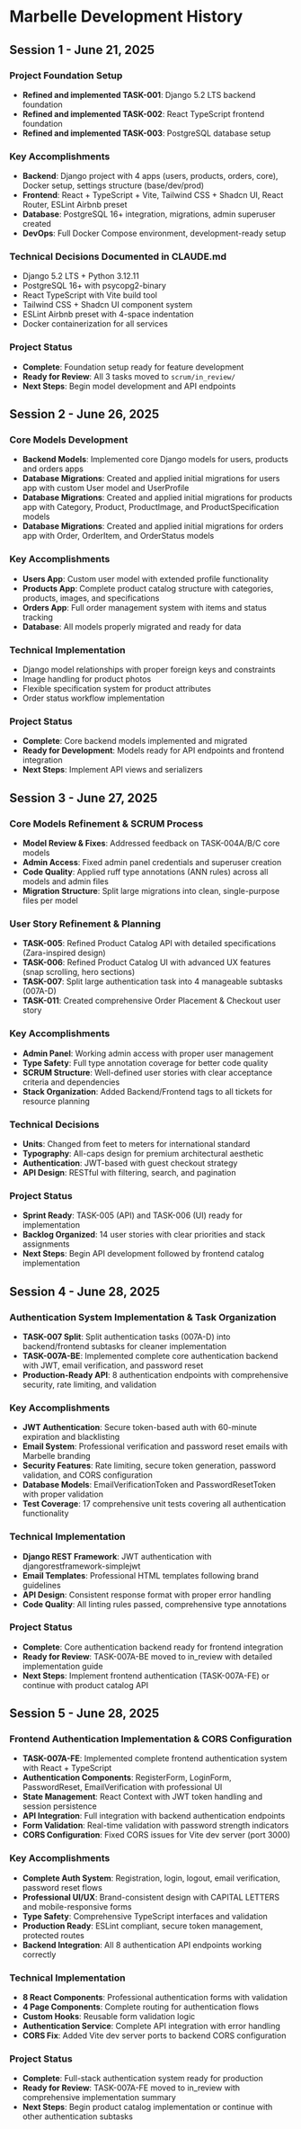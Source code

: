# Marbelle Development History

## Session 1 - June 21, 2025

### Project Foundation Setup
- **Refined and implemented TASK-001**: Django 5.2 LTS backend foundation
- **Refined and implemented TASK-002**: React TypeScript frontend foundation  
- **Refined and implemented TASK-003**: PostgreSQL database setup

### Key Accomplishments
- **Backend**: Django project with 4 apps (users, products, orders, core), Docker setup, settings structure (base/dev/prod)
- **Frontend**: React + TypeScript + Vite, Tailwind CSS + Shadcn UI, React Router, ESLint Airbnb preset
- **Database**: PostgreSQL 16+ integration, migrations, admin superuser created
- **DevOps**: Full Docker Compose environment, development-ready setup

### Technical Decisions Documented in CLAUDE.md
- Django 5.2 LTS + Python 3.12.11
- PostgreSQL 16+ with psycopg2-binary
- React TypeScript with Vite build tool
- Tailwind CSS + Shadcn UI component system
- ESLint Airbnb preset with 4-space indentation
- Docker containerization for all services

### Project Status
- **Complete**: Foundation setup ready for feature development
- **Ready for Review**: All 3 tasks moved to `scrum/in_review/`
- **Next Steps**: Begin model development and API endpoints

## Session 2 - June 26, 2025

### Core Models Development
- **Backend Models**: Implemented core Django models for users, products and orders apps
- **Database Migrations**: Created and applied initial migrations for users app with custom User model and UserProfile
- **Database Migrations**: Created and applied initial migrations for products app with Category, Product, ProductImage, and ProductSpecification models
- **Database Migrations**: Created and applied initial migrations for orders app with Order, OrderItem, and OrderStatus models

### Key Accomplishments
- **Users App**: Custom user model with extended profile functionality
- **Products App**: Complete product catalog structure with categories, products, images, and specifications
- **Orders App**: Full order management system with items and status tracking
- **Database**: All models properly migrated and ready for data

### Technical Implementation
- Django model relationships with proper foreign keys and constraints
- Image handling for product photos
- Flexible specification system for product attributes
- Order status workflow implementation

### Project Status
- **Complete**: Core backend models implemented and migrated
- **Ready for Development**: Models ready for API endpoints and frontend integration
- **Next Steps**: Implement API views and serializers

## Session 3 - June 27, 2025

### Core Models Refinement & SCRUM Process
- **Model Review & Fixes**: Addressed feedback on TASK-004A/B/C core models
- **Admin Access**: Fixed admin panel credentials and superuser creation
- **Code Quality**: Applied ruff type annotations (ANN rules) across all models and admin files
- **Migration Structure**: Split large migrations into clean, single-purpose files per model

### User Story Refinement & Planning
- **TASK-005**: Refined Product Catalog API with detailed specifications (Zara-inspired design)
- **TASK-006**: Refined Product Catalog UI with advanced UX features (snap scrolling, hero sections)
- **TASK-007**: Split large authentication task into 4 manageable subtasks (007A-D)
- **TASK-011**: Created comprehensive Order Placement & Checkout user story

### Key Accomplishments
- **Admin Panel**: Working admin access with proper user management
- **Type Safety**: Full type annotation coverage for better code quality
- **SCRUM Structure**: Well-defined user stories with clear acceptance criteria and dependencies
- **Stack Organization**: Added Backend/Frontend tags to all tickets for resource planning

### Technical Decisions
- **Units**: Changed from feet to meters for international standard
- **Typography**: All-caps design for premium architectural aesthetic
- **Authentication**: JWT-based with guest checkout strategy
- **API Design**: RESTful with filtering, search, and pagination

### Project Status
- **Sprint Ready**: TASK-005 (API) and TASK-006 (UI) ready for implementation
- **Backlog Organized**: 14 user stories with clear priorities and stack assignments
- **Next Steps**: Begin API development followed by frontend catalog implementation

## Session 4 - June 28, 2025

### Authentication System Implementation & Task Organization
- **TASK-007 Split**: Split authentication tasks (007A-D) into backend/frontend subtasks for cleaner implementation
- **TASK-007A-BE**: Implemented complete core authentication backend with JWT, email verification, and password reset
- **Production-Ready API**: 8 authentication endpoints with comprehensive security, rate limiting, and validation

### Key Accomplishments
- **JWT Authentication**: Secure token-based auth with 60-minute expiration and blacklisting
- **Email System**: Professional verification and password reset emails with Marbelle branding
- **Security Features**: Rate limiting, secure token generation, password validation, and CORS configuration
- **Database Models**: EmailVerificationToken and PasswordResetToken with proper validation
- **Test Coverage**: 17 comprehensive unit tests covering all authentication functionality

### Technical Implementation
- **Django REST Framework**: JWT authentication with djangorestframework-simplejwt
- **Email Templates**: Professional HTML templates following brand guidelines
- **API Design**: Consistent response format with proper error handling
- **Code Quality**: All linting rules passed, comprehensive type annotations

### Project Status
- **Complete**: Core authentication backend ready for frontend integration
- **Ready for Review**: TASK-007A-BE moved to in_review with detailed implementation guide
- **Next Steps**: Implement frontend authentication (TASK-007A-FE) or continue with product catalog API

## Session 5 - June 28, 2025

### Frontend Authentication Implementation & CORS Configuration
- **TASK-007A-FE**: Implemented complete frontend authentication system with React + TypeScript
- **Authentication Components**: RegisterForm, LoginForm, PasswordReset, EmailVerification with professional UI
- **State Management**: React Context with JWT token handling and session persistence
- **API Integration**: Full integration with backend authentication endpoints
- **Form Validation**: Real-time validation with password strength indicators
- **CORS Configuration**: Fixed CORS issues for Vite dev server (port 3000)

### Key Accomplishments
- **Complete Auth System**: Registration, login, logout, email verification, password reset flows
- **Professional UI/UX**: Brand-consistent design with CAPITAL LETTERS and mobile-responsive forms
- **Type Safety**: Comprehensive TypeScript interfaces and validation
- **Production Ready**: ESLint compliant, secure token management, protected routes
- **Backend Integration**: All 8 authentication API endpoints working correctly

### Technical Implementation
- **8 React Components**: Professional authentication forms with validation
- **4 Page Components**: Complete routing for authentication flows
- **Custom Hooks**: Reusable form validation logic
- **Authentication Service**: Complete API integration with error handling
- **CORS Fix**: Added Vite dev server ports to backend CORS configuration

### Project Status
- **Complete**: Full-stack authentication system ready for production
- **Ready for Review**: TASK-007A-FE moved to in_review with comprehensive implementation summary
- **Next Steps**: Begin product catalog implementation or continue with other authentication subtasks